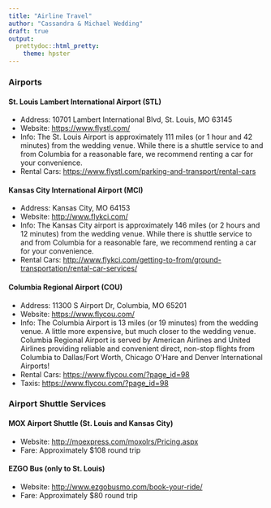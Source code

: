 ```yaml
---
title: "Airline Travel"
author: "Cassandra & Michael Wedding"
draft: true
output:
  prettydoc::html_pretty:
    theme: hpster
---
```


<style>
.page-header {
background-image: url(img/header2.jpeg) !important;
}
</style>
### Airports

#### St. Louis Lambert International Airport (STL)
- Address: 10701 Lambert International Blvd, St. Louis, MO 63145
- Website: https://www.flystl.com/
- Info: The St. Louis Airport is approximately 111 miles (or 1 hour and 42 minutes) from the wedding venue. While there is a shuttle service to and from Columbia for a reasonable fare, we recommend renting a car for your convenience. 
- Rental Cars: https://www.flystl.com/parking-and-transport/rental-cars

#### Kansas City International Airport (MCI)
- Address: Kansas City, MO 64153
- Website: http://www.flykci.com/
- Info: The Kansas City airport is approximately 146 miles (or 2 hours and 12 minutes) from the wedding venue. While there is shuttle service to and from Columbia for a reasonable fare, we recommend renting a car for your convenience. 
- Rental Cars: http://www.flykci.com/getting-to-from/ground-transportation/rental-car-services/

#### Columbia Regional Airport (COU)
- Address: 11300 S Airport Dr, Columbia, MO 65201
- Website: https://www.flycou.com/
- Info: The Columbia Airport is 13 miles (or 19 minutes) from the wedding venue. A little more expensive, but much closer to the wedding venue. Columbia Regional Airport is served by American Airlines and United Airlines providing reliable and convenient direct, non-stop flights from Columbia to Dallas/Fort Worth, Chicago O'Hare and Denver International Airports!
- Rental Cars: https://www.flycou.com/?page_id=98
- Taxis: https://www.flycou.com/?page_id=98

### Airport Shuttle Services

#### MOX Airport Shuttle (St. Louis and Kansas City)
- Website: http://moexpress.com/moxolrs/Pricing.aspx 
- Fare: Approximately $108 round trip

#### EZGO Bus (only to St. Louis)
- Website: http://www.ezgobusmo.com/book-your-ride/ 
- Fare: Approximately $80 round trip
